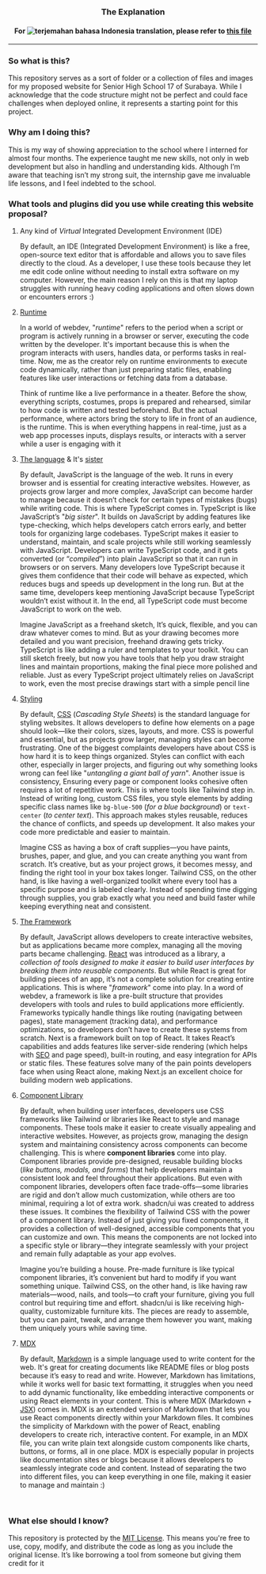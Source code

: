 ### <div align="center">The Explanation</div>

#### <div align="center">For ![terjemahan bahasa Indonesia](https://upload.wikimedia.org/wikipedia/commons/thumb/9/9f/Flag_of_Indonesia.svg/20px-Flag_of_Indonesia.svg.png) translation, please refer to [this file](/core/readme.md)</div>

---

### So what is this?

This repository serves as a sort of folder or a collection of files and images for my proposed website for Senior High School 17 of Surabaya. While I acknowledge that the code structure might not be perfect and could face challenges when deployed online, it represents a starting point for this project.

### Why am I doing this?

This is my way of showing appreciation to the school where I interned for almost four months. The experience taught me new skills, not only in web development but also in handling and understanding kids. Although I’m aware that teaching isn’t my strong suit, the internship gave me invaluable life lessons, and I feel indebted to the school.

### What tools and plugins did you use while creating this website proposal?
1. Any kind of *Virtual* Integrated Development Environment (IDE)

   By default, an IDE (Integrated Development Environment) is like a free, open-source text editor that is affordable and allows you to save files directly to the cloud. As a developer, I use these tools because they let me edit code online without needing to install extra software on my computer. However, the main reason I rely on this is that my laptop struggles with running heavy coding applications and often slows down or encounters errors :)

2. <a href="https://bun.sh/" target="__blank">Runtime</a>

   In a world of webdev, "_runtime_" refers to the period when a script or program is actively running in a browser or server, executing the code written by the developer. It's important because this is when the program interacts with users, handles data, or performs tasks in real-time. Now, me as the creator rely on runtime environments to execute code dynamically, rather than just preparing static files, enabling features like user interactions or fetching data from a database. 
   
   Think of runtime like a live performance in a theater. Before the show, everything scripts, costumes, props is prepared and rehearsed, similar to how code is written and tested beforehand. But the actual performance, where actors bring the story to life in front of an audience, is the runtime. This is when everything happens in real-time, just as a web app processes inputs, displays results, or interacts with a server while a user is engaging with it

3. <a href="https://www.typescriptlang.org/" target="__blank">The language</a> & It's <a href="https://developer.mozilla.org/en-US/docs/Web/JavaScript" target="__blank">sister</a> 

   By default, JavaScript is the language of the web. It runs in every browser and is essential for creating interactive websites. However, as projects grow larger and more complex, JavaScript can become harder to manage because it doesn’t check for certain types of mistakes (bugs) while writing code. This is where TypeScript comes in. TypeScript is like JavaScript’s "_big sister_". It builds on JavaScript by adding features like type-checking, which helps developers catch errors early, and better tools for organizing large codebases. TypeScript makes it easier to understand, maintain, and scale projects while still working seamlessly with JavaScript. Developers can write TypeScript code, and it gets converted (or “_compiled_”) into plain JavaScript so that it can run in browsers or on servers. Many developers love TypeScript because it gives them confidence that their code will behave as expected, which reduces bugs and speeds up development in the long run. But at the same time, developers keep mentioning JavaScript because TypeScript wouldn’t exist without it. In the end, all TypeScript code must become JavaScript to work on the web. 
   
   Imagine JavaScript as a freehand sketch, It’s quick, flexible, and you can draw whatever comes to mind. But as your drawing becomes more detailed and you want precision, freehand drawing gets tricky. TypeScript is like adding a ruler and templates to your toolkit. You can still sketch freely, but now you have tools that help you draw straight lines and maintain proportions, making the final piece more polished and reliable. Just as every TypeScript project ultimately relies on JavaScript to work, even the most precise drawings start with a simple pencil line

4. <a href="https://tailwindcss.com/" target="__blank">Styling</a>

   By default, <a href="https://developer.mozilla.org/en-US/docs/Web/CSS" target="__blank">CSS</a> 
   (_Cascading Style Sheets_) is the standard language for styling websites. It allows developers to define how elements on a page should look—like their colors, sizes, layouts, and more. CSS is powerful and essential, but as projects grow larger, managing styles can become frustrating. One of the biggest complaints developers have about CSS is how hard it is to keep things organized. Styles can conflict with each other, especially in larger projects, and figuring out why something looks wrong can feel like "_untangling a giant ball of yarn_". Another issue is consistency, Ensuring every page or component looks cohesive often requires a lot of repetitive work. This is where tools like Tailwind step in. Instead of writing long, custom CSS files, you style elements by adding specific class names like `bg-blue-500` (_for a blue background_) or `text-center` (_to center text_). This approach makes styles reusable, reduces the chance of conflicts, and speeds up development. It also makes your code more predictable and easier to maintain. 
   
   Imagine CSS as having a box of craft supplies—you have paints, brushes, paper, and glue, and you can create anything you want from scratch. It’s creative, but as your project grows, it becomes messy, and finding the right tool in your box takes longer. Tailwind CSS, on the other hand, is like having a well-organized toolkit where every tool has a specific purpose and is labeled clearly. Instead of spending time digging through supplies, you grab exactly what you need and build faster while keeping everything neat and consistent.

5. <a href="https://nextjs.org/" target="__blank">The Framework</a>

   By default, JavaScript allows developers to create interactive websites, but as applications became more complex, managing all the moving parts became challenging. <a href="https://react.dev/" target="__blank">React</a> was introduced as a library, a _collection of tools designed to make it easier to build user interfaces by breaking them into reusable components_. But while React is great for building pieces of an app, it’s not a complete solution for creating entire applications. This is where "_framework_" come into play. In a word of webdev, a framework is like a pre-built structure that provides developers with tools and rules to build applications more efficiently. Frameworks typically handle things like routing (navigating between pages), state management (tracking data), and performance optimizations, so developers don’t have to create these systems from scratch. Next is a framework built on top of React. It takes React’s capabilities and adds features like server-side rendering (which helps with <a href="https://developers.google.com/search/docs/fundamentals/seo-starter-guide" target="__blank">SEO</a> and page speed), built-in routing, and easy integration for APIs or static files. These features solve many of the pain points developers face when using React alone, making Next.js an excellent choice for building modern web applications.

6. <a href="https://ui.shadcn.com/" target="__blank">Component Library</a>

   By default, when building user interfaces, developers use CSS frameworks like Tailwind or libraries like React to style and manage components. These tools make it easier to create visually appealing and interactive websites. However, as projects grow, managing the design system and maintaining consistency across components can become challenging. This is where **component libraries** come into play. Component libraries provide pre-designed, reusable building blocks (_like buttons, modals, and forms_) that help developers maintain a consistent look and feel throughout their applications. But even with component libraries, developers often face trade-offs—some libraries are rigid and don’t allow much customization, while others are too minimal, requiring a lot of extra work. shadcn/ui was created to address these issues. It combines the flexibility of Tailwind CSS with the power of a component library. Instead of just giving you fixed components, it provides a collection of well-designed, accessible components that you can customize and own. This means the components are not locked into a specific style or library—they integrate seamlessly with your project and remain fully adaptable as your app evolves. 
   
   Imagine you’re building a house. Pre-made furniture is like typical component libraries, it’s convenient but hard to modify if you want something unique. Tailwind CSS, on the other hand, is like having raw materials—wood, nails, and tools—to craft your furniture, giving you full control but requiring time and effort. shadcn/ui is like receiving high-quality, customizable furniture kits. The pieces are ready to assemble, but you can paint, tweak, and arrange them however you want, making them uniquely yours while saving time.

7. <a href="https://mdxjs.com/" target="__blank">MDX</a>

   By default, <a href="https://daringfireball.net/projects/markdown/syntax" target="__blank">Markdown</a> is a simple language used to write content for the web. It's great for creating documents like README files or blog posts because it’s easy to read and write. However, Markdown has limitations, while it works well for basic text formatting, it struggles when you need to add dynamic functionality, like embedding interactive components or using React elements in your content. This is where MDX (Markdown + <a href="https://react.dev/learn/writing-markup-with-jsx" target="__blank">JSX</a>) comes in. MDX is an extended version of Markdown that lets you use React components directly within your Markdown files. It combines the simplicity of Markdown with the power of React, enabling developers to create rich, interactive content. For example, in an MDX file, you can write plain text alongside custom components like charts, buttons, or forms, all in one place. MDX is especially popular in projects like documentation sites or blogs because it allows developers to seamlessly integrate code and content. Instead of separating the two into different files, you can keep everything in one file, making it easier to manage and maintain :)

<br />

### What else should I know?

This repository is protected by the [MIT License](/license.md). This means you're free to use, copy, modify, and distribute the code as long as you include the original license. It’s like borrowing a tool from someone but giving them credit for it
